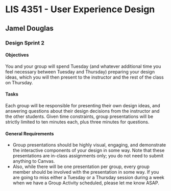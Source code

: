 # LIS 4351 - User Experience Design

## Jamel Douglas

### Design Sprint 2

#### Objectives 
You and your group will spend Tuesday (and whatever additional time you feel necessary between Tuesday and Thursday) preparing your design ideas, which you will then present to the instructor and the rest of the class on Thursday.

#### Tasks
Each group will be responsible for presenting their own design ideas, and answering questions about their design decisions from the instructor and the other students. Given time constraints, group presentations will be strictly limited to ten minutes each, plus three minutes for questions.

#### General Requirements
- Group presentations should be highly visual, engaging, and demonstrate the interactive components of your design in some way. Note that these presentations are in-class assignments only; you do not need to submit anything to Canvas.
- Also, while there will be one presentation per group, every group member should be involved with the presentation in some way. If you are going to miss either a Tuesday or a Thursday session during a week when we have a Group Activity scheduled, please let me know ASAP.